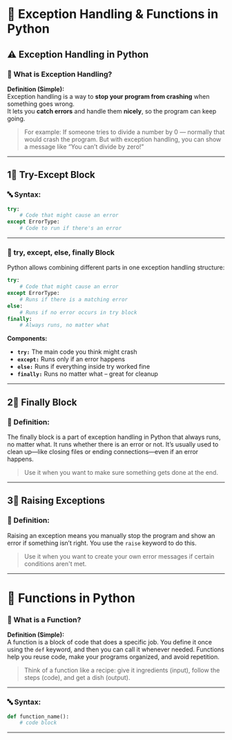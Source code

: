 # 🧠 Exception Handling & Functions in Python 
## ⚠️ Exception Handling in Python

### 📘 What is Exception Handling?

**Definition (Simple):**  
Exception handling is a way to **stop your program from crashing** when something goes wrong.  
It lets you **catch errors** and handle them **nicely**, so the program can keep going.

> For example: If someone tries to divide a number by 0 — normally that would crash the program. But with exception handling, you can show a message like “You can’t divide by zero!”

---

## 1⃣ Try-Except Block

### 🔤 Syntax:
```python
try:
    # Code that might cause an error
except ErrorType:
    # Code to run if there's an error
```

---

### 🧱 try, except, else, finally Block

Python allows combining different parts in one exception handling structure:

```python
try:
    # Code that might cause an error
except ErrorType:
    # Runs if there is a matching error
else:
    # Runs if no error occurs in try block
finally:
    # Always runs, no matter what
```

**Components:**
- **`try:`** The main code you think might crash
- **`except:`** Runs only if an error happens
- **`else:`** Runs if everything inside try worked fine
- **`finally:`** Runs no matter what – great for cleanup

---

## 2⃣ Finally Block

### 📘 Definition:
The finally block is a part of exception handling in Python that always runs, no matter what.
It runs whether there is an error or not.
It’s usually used to clean up—like closing files or ending connections—even if an error happens.

> Use it when you want to make sure something gets done at the end.

---

## 3⃣ Raising Exceptions

### 📘 Definition:
Raising an exception means you manually stop the program and show an error if something isn’t right.
You use the `raise` keyword to do this.

> Use it when you want to create your own error messages if certain conditions aren't met.

---

# 🧹 Functions in Python

### 📘 What is a Function?

**Definition (Simple):**  
A function is a block of code that does a specific job.
You define it once using the `def` keyword, and then you can call it whenever needed.
Functions help you reuse code, make your programs organized, and avoid repetition.

> Think of a function like a recipe: give it ingredients (input), follow the steps (code), and get a dish (output).

---

### 🔤 Syntax:
```python
def function_name():
    # code block
```

---

